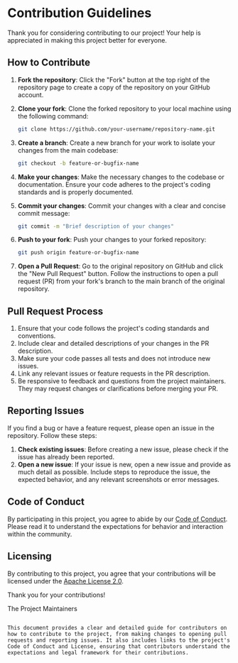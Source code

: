 # Contribution Guidelines

Thank you for considering contributing to our project! Your help is appreciated in making this project better for everyone.

## How to Contribute

1. **Fork the repository**: Click the "Fork" button at the top right of the repository page to create a copy of the repository on your GitHub account.

2. **Clone your fork**: Clone the forked repository to your local machine using the following command:
   ```bash
   git clone https://github.com/your-username/repository-name.git
   ```

3. **Create a branch**: Create a new branch for your work to isolate your changes from the main codebase:
   ```bash
   git checkout -b feature-or-bugfix-name
   ```

4. **Make your changes**: Make the necessary changes to the codebase or documentation. Ensure your code adheres to the project's coding standards and is properly documented.

5. **Commit your changes**: Commit your changes with a clear and concise commit message:
   ```bash
   git commit -m "Brief description of your changes"
   ```

6. **Push to your fork**: Push your changes to your forked repository:
   ```bash
   git push origin feature-or-bugfix-name
   ```

7. **Open a Pull Request**: Go to the original repository on GitHub and click the "New Pull Request" button. Follow the instructions to open a pull request (PR) from your fork's branch to the main branch of the original repository.

## Pull Request Process

1. Ensure that your code follows the project's coding standards and conventions.
2. Include clear and detailed descriptions of your changes in the PR description.
3. Make sure your code passes all tests and does not introduce new issues.
4. Link any relevant issues or feature requests in the PR description.
5. Be responsive to feedback and questions from the project maintainers. They may request changes or clarifications before merging your PR.

## Reporting Issues

If you find a bug or have a feature request, please open an issue in the repository. Follow these steps:

1. **Check existing issues**: Before creating a new issue, please check if the issue has already been reported.
2. **Open a new issue**: If your issue is new, open a new issue and provide as much detail as possible. Include steps to reproduce the issue, the expected behavior, and any relevant screenshots or error messages.

## Code of Conduct

By participating in this project, you agree to abide by our [Code of Conduct](CODE_OF_CONDUCT.md). Please read it to understand the expectations for behavior and interaction within the community.

## Licensing

By contributing to this project, you agree that your contributions will be licensed under the [Apache License 2.0](LICENSE).

Thank you for your contributions!

The Project Maintainers
```

This document provides a clear and detailed guide for contributors on how to contribute to the project, from making changes to opening pull requests and reporting issues. It also includes links to the project's Code of Conduct and License, ensuring that contributors understand the expectations and legal framework for their contributions.
